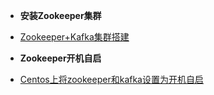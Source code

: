<!-- docs/_sidebar.md -->
* **安装Zookeeper集群**
- [Zookeeper+Kafka集群搭建](/大数据/Zookeeper/doc/Zookeeper+Kafka集群搭建.md)
* **Zookeeper开机自启**
- [Centos上将zookeeper和kafka设置为开机自启](/大数据/Zookeeper/doc/Centos上将zookeeper和kafka设置为开机自启.md)



